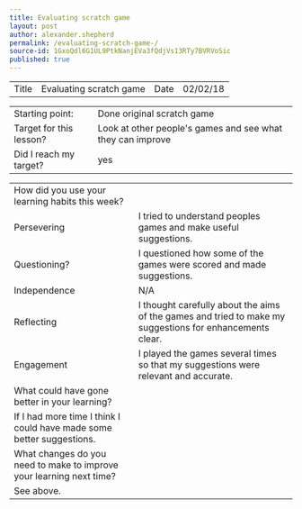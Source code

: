 ```yaml
---
title: Evaluating scratch game 
layout: post
author: alexander.shepherd
permalink: /evaluating-scratch-game-/
source-id: 1GxoQdl6G1UL9PtkNanjEVa3fQdjVs13RTy7BVRVoSic
published: true
---
```

<table>
  <tr>
    <td>Title</td>
    <td>Evaluating scratch game</td>
    <td>Date</td>
    <td>02/02/18</td>
  </tr>
</table>


<table>
  <tr>
    <td>Starting point:</td>
    <td>Done original scratch game</td>
  </tr>
  <tr>
    <td>Target for this lesson?</td>
    <td>Look at other people's games and see what they can improve</td>
  </tr>
  <tr>
    <td>Did I reach my target? </td>
    <td>yes</td>
  </tr>
</table>


<table>
  <tr>
    <td>How did you use your learning habits this week?</td>
    <td></td>
  </tr>
  <tr>
    <td>Persevering</td>
    <td>I tried to understand peoples games and make useful suggestions.</td>
  </tr>
  <tr>
    <td>Questioning?</td>
    <td>I questioned how some of the games were scored and made suggestions.</td>
  </tr>
  <tr>
    <td>Independence</td>
    <td>N/A</td>
  </tr>
  <tr>
    <td>Reflecting</td>
    <td>I thought carefully about the aims of the games and tried to make my suggestions for enhancements clear.</td>
  </tr>
  <tr>
    <td>Engagement</td>
    <td>I played the games several times so that my suggestions were relevant and accurate.</td>
  </tr>
  <tr>
    <td>What could have gone better in your learning?</td>
    <td></td>
  </tr>
  <tr>
    <td>If I had more time I think I could have made some better suggestions.</td>
    <td></td>
  </tr>
  <tr>
    <td>What changes do you need to make to improve your learning next time?</td>
    <td></td>
  </tr>
  <tr>
    <td>See above.</td>
    <td></td>
  </tr>
</table>


